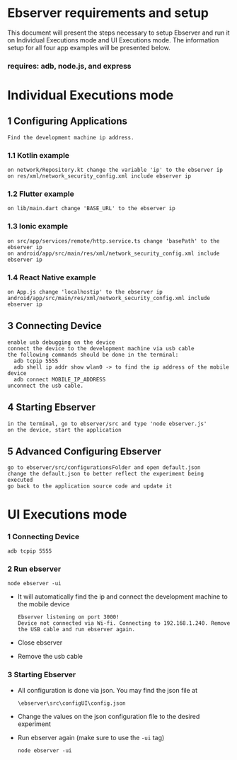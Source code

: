 # Ebserver requirements and setup

This document will present the steps necessary to setup Ebserver and run it on Individual Executions mode and UI Executions mode.
The information setup for all four app examples will be presented below.

### requires: adb, node.js, and express

# Individual Executions mode

## 1 Configuring Applications
    Find the development machine ip address.

### 1.1 Kotlin example
    on network/Repository.kt change the variable 'ip' to the ebserver ip
    on res/xml/network_security_config.xml include ebserver ip

### 1.2 Flutter example
    on lib/main.dart change 'BASE_URL' to the ebserver ip

### 1.3 Ionic example
    on src/app/services/remote/http.service.ts change 'basePath' to the ebserver ip
    on android/app/src/main/res/xml/network_security_config.xml include ebserver ip

### 1.4 React Native example
    on App.js change 'localhostip' to the ebserver ip
    android/app/src/main/res/xml/network_security_config.xml include ebserver ip

## 3 Connecting Device
    enable usb debugging on the device
    connect the device to the development machine via usb cable
    the following commands should be done in the terminal:
      adb tcpip 5555
      adb shell ip addr show wlan0 -> to find the ip address of the mobile device
      adb connect MOBILE_IP_ADDRESS
    unconnect the usb cable.

## 4 Starting Ebserver
    in the terminal, go to ebserver/src and type 'node ebserver.js'
    on the device, start the application

## 5 Advanced Configuring Ebserver
    go to ebserver/src/configurationsFolder and open default.json
    change the default.json to better reflect the experiment being executed
    go back to the application source code and update it

# UI Executions mode

### 1 Connecting Device
    adb tcpip 5555
### 2 Run ebserver 
    node ebserver -ui
- It will automatically find the ip and connect the development machine to the mobile device


      Ebserver listening on port 3000!
      Device not connected via Wi-fi. Connecting to 192.168.1.240. Remove the USB cable and run ebserver again.
- Close ebserver
- Remove the usb cable

### 3 Starting Ebserver
- All configuration is done via json. You may find the json file at
    

      \ebserver\src\configUI\config.json
    
- Change the values on the json configuration file to the desired experiment
- Run ebserver again (make sure to use the ```-ui``` tag)


      node ebserver -ui

  
